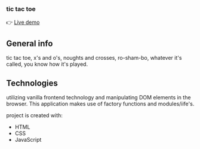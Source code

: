 <h3>tic tac toe</h3>

👉 [Live demo](https://okidokitokiloki.github.io/tic-tac-toe/)

## General info
tic tac toe, x's and o's, noughts and crosses, ro-sham-bo, whatever it's called, you know how it's played. 
	
## Technologies
utilizing vanilla frontend technology and manipulating DOM elements in the browser. This application makes use of factory functions and modules/iife's.

project is created with:
* HTML
* CSS
* JavaScript